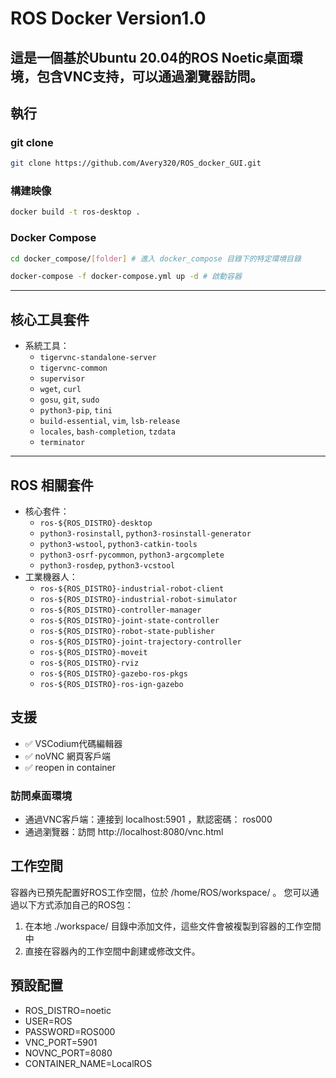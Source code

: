 # ROS Docker Version1.0
這是一個基於Ubuntu 20.04的ROS Noetic桌面環境，包含VNC支持，可以通過瀏覽器訪問。
---
## 執行
### git clone 
```bash
git clone https://github.com/Avery320/ROS_docker_GUI.git
```
### 構建映像
```bash
docker build -t ros-desktop .
```
### Docker Compose
```bash
cd docker_compose/[folder] # 進入 docker_compose 目錄下的特定環境目錄
```
```bash
docker-compose -f docker-compose.yml up -d # 啟動容器
```
---
## 核心工具套件
- 系統工具：
  - `tigervnc-standalone-server`
  - `tigervnc-common`
  - `supervisor`
  - `wget`, `curl`
  - `gosu`, `git`, `sudo`
  - `python3-pip`, `tini`
  - `build-essential`, `vim`, `lsb-release`
  - `locales`, `bash-completion`, `tzdata`
  - `terminator`
---
## ROS 相關套件
- 核心套件：
  - `ros-${ROS_DISTRO}-desktop`
  - `python3-rosinstall`, `python3-rosinstall-generator`
  - `python3-wstool`, `python3-catkin-tools`
  - `python3-osrf-pycommon`, `python3-argcomplete`
  - `python3-rosdep`, `python3-vcstool`
- 工業機器人：
  - `ros-${ROS_DISTRO}-industrial-robot-client`
  - `ros-${ROS_DISTRO}-industrial-robot-simulator`
  - `ros-${ROS_DISTRO}-controller-manager`
  - `ros-${ROS_DISTRO}-joint-state-controller`
  - `ros-${ROS_DISTRO}-robot-state-publisher`
  - `ros-${ROS_DISTRO}-joint-trajectory-controller`
  - `ros-${ROS_DISTRO}-moveit`
  - `ros-${ROS_DISTRO}-rviz`
  - `ros-${ROS_DISTRO}-gazebo-ros-pkgs`
  - `ros-${ROS_DISTRO}-ros-ign-gazebo`


## 支援
- ✅ VSCodium代碼編輯器
- ✅ noVNC 網頁客戶端        
- ✅ reopen in container

### 訪問桌面環境
- 通過VNC客戶端：連接到 localhost:5901 ，默認密碼： ros000
- 通過瀏覽器：訪問 http://localhost:8080/vnc.html

## 工作空間
容器內已預先配置好ROS工作空間，位於 /home/ROS/workspace/ 。
您可以通過以下方式添加自己的ROS包：
1. 在本地 ./workspace/ 目錄中添加文件，這些文件會被複製到容器的工作空間中
2. 直接在容器內的工作空間中創建或修改文件。

## 預設配置
- ROS_DISTRO=noetic
- USER=ROS 
- PASSWORD=ROS000
- VNC_PORT=5901
- NOVNC_PORT=8080
- CONTAINER_NAME=LocalROS
